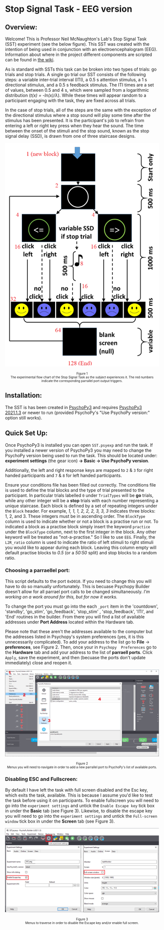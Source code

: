 # Stop Signal Task - EEG version
## Overview:
Welcome! This is Professor Neil McNaughton's Lab's Stop Signal Task (SST) 
experiment (see the below figure). This SST was created with the intention of 
being used in conjunction with an electroencephalogram (EEG). 
Information about where in the project different components are scripted 
can be found in [the wiki](https://github.com/Neil-McNaughton-Lab/EEG-StopSignalTask/wiki).

As is standard with SSTs this task can be broken into two types of trials: 
go trials and stop trials. A single go trial our SST consists of the 
following steps: a variable inter-trial interval (ITI), a 0.5 s attention 
stimulus, a 1 s directional stimulus, and a 0.5 s feedback stimulus. The ITI 
times are a set of values, between 0.5 and 4 s, which were sampled from a 
logarithmic distribution (*t(x) = -ln(x)/λ*). While these times will appear 
random to a participant engaging with the task, they are fixed across all 
trials. 

In the case of stop trials, all of the steps are the same with the exception
of the directional stimulus where a stop sound will play some time after the 
stimulus has been presented. It is the participant's job to refrain from 
entering a left or right key press when they hear the sound. The time between 
the onset of the stimuli and the stop sound, known as the stop signal delay 
(SSD), is drawn from one of three staircase designs.

![SST Flowchart](doc/figures/SST_flow_2021-07-20.png?raw=true "SST flowchart")
<p align="center" style="font-size:10px">
    Figure 1<br />  
    The experimental flow chart of the Stop Signal Task as the subject 
    experiences it. The red numbers indicate the corresponding parrallel port 
    output triggers.
</p>


## Installation:
The SST is has been created in [PsychoPy3](https://www.psychopy.org/) 
and requires [PsychoPy3 2021.1.3](https://github.com/psychopy/psychopy/releases) 
or newer to run (provided PsychoPy's "Use PsychoPy version:" option still works).

## Quick Set Up:
Once PsychoPy3 is installed you can open `SST.psyexp` and run the task. If you 
installed a newer version of PsychoPy3 you may need to change the PsychoPy 
version being used to run the task. This should be located under: 
__experiment settings__ (the gear icon) __-> Basic -> Use PsychoPy version__.

Additionally, the left and right response keys are mapped to `2` & `3` for 
right handed participants and `7` & `8` for left handed participants. 
<!---These can be changed in the code if necessary (see wiki [link]).--->

Ensure your conditions file has been filled out correctly. 
The conditions file is used to define the trial blocks and the type of trial 
presented to the participant. In particular trials labelled `0` under 
`TrialTypes` will be __go__ trials, while any other integer will be a __stop__ 
trials with each number representing a unique staircase. Each block is defined 
by a set of repeating integers under the `Block` header. For example, 
*1, 1, 1, 2, 2, 2, 3, 3, 3* indicates three blocks: 1, 2, and 3. These integers 
must be in ascending order. The `BlockType` column is used to indicate whether 
or not a block is a practise run or not. To indicated a block as a practise 
block simply insert the keyword `practice` under the `BlockType` column, 
next to the first integer in the block. Any other keyword will be treated as 
"not-a-practise." So I like to use `EEG`. Finally, the `L2R_ratio` column is 
used to indicate the ratio of left stimuli to right stimuli you would like to 
appear during each block. Leaving this column empty will default practise 
blocks to *0.5* (or a *50:50* split) and stop blocks to a random ratio.


### Choosing a parraellel port:
This script defaults to the port `0xD010`. If you need to change this you will
have to do so manually unfortunately. This is becuase Psychopy Builder 
doesn't allow for all parrael port calls to be changed simultaneously. 
*I'm working on a work around for this, but for now it works.*

To change the port you must go into the each `_port` item in the 'countdown',
'standby', 'go_stim', 'go_feedback', 'stop_stim' , 'stop_feedback', 'ITI', and 
'End' routines in the builder. From there you will find a list of available 
addresses under  __Port Address__ located within the Hardware tab. 

Please note that these aren't the addresses available to the computer but the 
addresses listed in Psychopy's system preferences (yes, it is this 
unnecessarily complicated). To add your address to the list go to 
__File__ -> __preferences__, see Figure 2. Then, once your in `Psychopy 
Preferences` go to the __Hardware__ tab and add your address to the list of
__parraell ports__. Click `Apply`, save the experiment, and then (becuase the 
ports don't update immediately) close and reopen it.

![Change parraellel port](doc/figures/change_parrallel_port.png?raw=true "Change parraellel port")
<p align="center" style="font-size:10px">
    Figure 2<br />  
    Menus you will need to navigate in order to add a new parrallel port to 
    PsychoPy's list of available ports.
</p>


### Disabling ESC and Fullscreen:
By default I have left the task with full screen disabled and the Esc key, 
which exits the task, available. This is because I assume you'd like to test 
the task before using it on participants. 
To enable fullscreen you will need to go into the `experiment settings` and 
untick the `Enable Escape key` tick box in under the __Basic__ tab (see 
Figure 3). Likewise, to disable the escape key you will need to go into the 
`experiment settings` and untick the `Full-screen window` tick box in under the 
__Screen__ tab (see Figure 3).

![DisableFSandESC](doc/figures/DisableFSandESC.png?raw=true "Disable Fullscreen and ESC key")
<p align="center" style="font-size:10px">
    Figure 3<br />  
    Menus to traverse in order to disable the Escape key and/or enable full 
    screen.
</p>